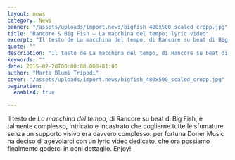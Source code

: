 ```yaml
---
layout: news
category: News
banner: "/assets/uploads/import.news/bigfish_480x500_scaled_cropp.jpg"
title: "Rancore & Big Fish – La macchina del tempo: lyric video"
excerpt: "Il testo de La macchina del tempo, di Rancore su beat di Big Fish, è talmente complesso, intricato e incastrato che coglierne tutte le sfumature senza un supporto visivo era davvero complesso: per fortuna Doner Music ha deciso di agevolarci con un lyric video dedicato, che ora possiamo finalmente goderci in ogni dettaglio. Enjoy!"
quote: ""
description: "Il testo de La macchina del tempo, di Rancore su beat di Big Fish, è talmente complesso, intricato e incastrato che coglierne tutte le sfumature senza un supporto visivo era davvero complesso: per fortuna Doner Music ha deciso di agevolarci con un lyric video dedicato, che ora possiamo finalmente goderci in ogni dettaglio. Enjoy!"
keywords: ""
date: 2015-02-20T00:00:00.000+01:00
author: "Marta Blumi Tripodi"
cover: "/assets/uploads/import.news/bigfish_480x500_scaled_cropp.jpg"
pagination:
  enabled: true

---
```


[](https://hotmc.com/wp-content/uploads/2013/10/bigfish%5F480x500%5Fscaled%5Fcropp.jpg)

Il testo de _La macchina del tempo_, di Rancore su beat di Big Fish, è talmente complesso, intricato e incastrato che coglierne tutte le sfumature senza un supporto visivo era davvero complesso: per fortuna Doner Music ha deciso di agevolarci con un lyric video dedicato, che ora possiamo finalmente goderci in ogni dettaglio. Enjoy!
